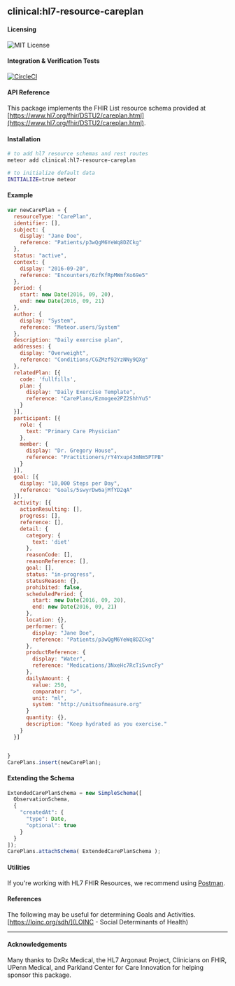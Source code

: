 ## clinical:hl7-resource-careplan  

#### Licensing  

![MIT License](https://img.shields.io/badge/license-MIT-blue.svg)


#### Integration & Verification Tests  

[![CircleCI](https://circleci.com/gh/clinical-meteor/hl7-resource-careplan/tree/master.svg?style=svg)](https://circleci.com/gh/clinical-meteor/hl7-resource-careplan/tree/master)


#### API Reference  

This package implements the FHIR List resource schema provided at [https://www.hl7.org/fhir/DSTU2/careplan.html](https://www.hl7.org/fhir/DSTU2/careplan.html).


#### Installation  

````bash
# to add hl7 resource schemas and rest routes
meteor add clinical:hl7-resource-careplan

# to initialize default data
INITIALIZE=true meteor
````

#### Example   

```js
var newCarePlan = {
  resourceType: "CarePlan",
  identifier: [],
  subject: {
    display: "Jane Doe",
    reference: "Patients/p3wQgM6YeWq8DZCkg"
  },
  status: "active",
  context: {
    display: "2016-09-20",
    reference: "Encounters/6zfKfRpMWmfXo69e5"
  },
  period: {
    start: new Date(2016, 09, 20),
    end: new Date(2016, 09, 21)
  },
  author: {
    display: "System",
    reference: "Meteor.users/System"
  },
  description: "Daily exercise plan",
  addresses: {
    display: "Overweight",
    reference: "Conditions/CGZMzf92YzNNy9QXg"
  },
  relatedPlan: [{
    code: 'fullfills',
    plan: {
      display: "Daily Exercise Template",
      reference: "CarePlans/Ezmogee2PZ2ShhYu5"
    }
  }],
  participant: [{
    role: {
      text: "Primary Care Physician"
    },
    member: {
      display: "Dr. Gregory House",
      reference: "Practitioners/rY4Yxup43mNm5PTPB"
    }
  }],
  goal: [{
    display: "10,000 Steps per Day",
    reference: "Goals/5swyrDw6ajMfYD2qA"    
  }],
  activity: [{
    actionResulting: [],
    progress: [],
    reference: [],
    detail: {
      category: {
        text: 'diet'
      },
      reasonCode: [],
      reasonReference: [],
      goal: [],
      status: "in-progress",
      statusReason: {},
      prohibited: false,
      scheduledPeriod: {
        start: new Date(2016, 09, 20),
        end: new Date(2016, 09, 21)
      },
      location: {},
      performer: {
        display: "Jane Doe",
        reference: "Patients/p3wQgM6YeWq8DZCkg"
      },
      productReference: {
        display: "Water",
        reference: "Medications/3NxeHc7RcTiSvncFy"
      },
      dailyAmount: {
        value: 250,
        comparator: ">",
        unit: "ml",
        system: "http://unitsofmeasure.org"
      }
      quantity: {},
      description: "Keep hydrated as you exercise."
    }
  }]


}
CarePlans.insert(newCarePlan);
```


#### Extending the Schema

```js
ExtendedCarePlanSchema = new SimpleSchema([
  ObservationSchema,
  {
    "createdAt": {
      "type": Date,
      "optional": true
    }
  }
]);
CarePlans.attachSchema( ExtendedCarePlanSchema );
```


#### Utilities  

If you're working with HL7 FHIR Resources, we recommend using [Postman](https://chrome.google.com/webstore/detail/postman/fhbjgbiflinjbdggehcddcbncdddomop?hl=en).


#### References  

The following may be useful for determining Goals and Activities.  
[https://loinc.org/sdh/](LOINC - Social Determinants of Health)



--------------------------------------------  
#### Acknowledgements     

Many thanks to DxRx Medical, the HL7 Argonaut Project, Clinicians on FHIR, UPenn Medical, and Parkland Center for Care Innovation for helping sponsor this package.  